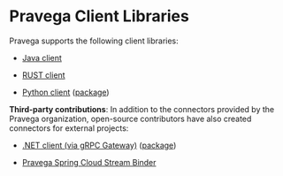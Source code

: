 <!--
Copyright Pravega Authors.

Licensed under the Apache License, Version 2.0 (the "License");
you may not use this file except in compliance with the License.
You may obtain a copy of the License at

    http://www.apache.org/licenses/LICENSE-2.0

Unless required by applicable law or agreed to in writing, software
distributed under the License is distributed on an "AS IS" BASIS,
WITHOUT WARRANTIES OR CONDITIONS OF ANY KIND, either express or implied.
See the License for the specific language governing permissions and
limitations under the License.
-->
# Pravega Client Libraries

Pravega supports the following client libraries:

- [Java client](javadoc.md)

- [RUST client](https://pravega.github.io/pravega-client-rust/RUST/index.html)

- [Python client](https://pravega.github.io/pravega-client-rust/Python/index.html) ([package](https://pypi.org/project/pravega/))

**Third-party contributions**: In addition to the connectors provided by the Pravega organization, open-source contributors have also
created connectors for external projects:

- [.NET client (via gRPC Gateway)](https://github.com/rofr/pravega-sharp) ([package](https://www.nuget.org/packages/PravegaSharp.Grpc))

- [Pravega Spring Cloud Stream Binder](https://github.com/gustavomzw/pravega-binder) 
 

